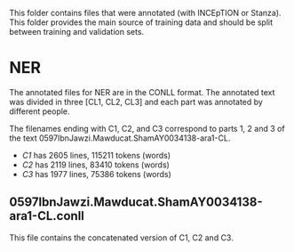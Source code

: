 This folder contains files that were annotated (with INCEpTION or Stanza).
This folder provides the main source of training data and should be split between training and validation sets.

# NER
The annotated files for NER are in the CONLL format.
The annotated text was divided in three [CL1, CL2, CL3] and each part was annotated by different people.

The filenames ending with C1, C2, and C3 correspond to parts 1, 2 and 3 of the text 0597IbnJawzi.Mawducat.ShamAY0034138-ara1-CL.
- *C1* has 2605 lines, 115211 tokens (words)
- *C2* has 2119 lines, 83410 tokens (words)
- *C3* has 1977 lines, 75386 tokens (words)

## 0597IbnJawzi.Mawducat.ShamAY0034138-ara1-CL.conll
This file contains the concatenated version of C1, C2 and C3.
